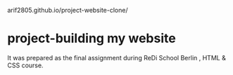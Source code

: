 arif2805.github.io/project-website-clone/
# project-building my website
It was prepared as the final assignment during ReDi School Berlin , HTML &amp; CSS course. 
